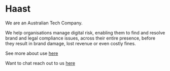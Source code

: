 # Haast
We are an Australian Tech Company.

We help organisations manage digital risk, enabling them to find and resolve brand and legal compliance issues, across their entire presence, before they result in brand damage, lost revenue or even costly fines.

See more about use [here](https://www.haast.io/)

Want to chat reach out to us [here](https://www.haast.io/contact)
